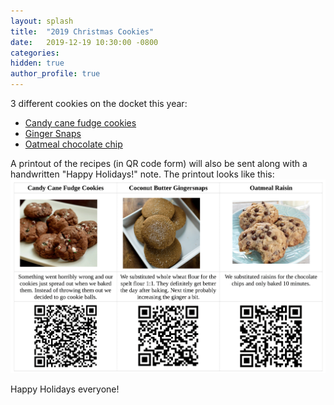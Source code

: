 ```yaml
---
layout: splash
title:  "2019 Christmas Cookies"
date:   2019-12-19 10:30:00 -0800
categories: 
hidden: true
author_profile: true
---
```


3 different cookies on the docket this year:
* [Candy cane fudge cookies](https://tastespace.wordpress.com/2016/12/17/candy-cane-fudge-cookies-superfun-times-vegan-holiday-cookbook-giveaway/)
* [Ginger Snaps](https://thevegan8.com/vegan-coconut-butter-gingersnaps-and-tazo-teas/)
* [Oatmeal chocolate chip](https://itdoesnttastelikechicken.com/vegan-oatmeal-chocolate-chip-cookies/)

A printout of the recipes (in QR code form) will also be sent along with a handwritten "Happy Holidays!" note. The printout looks like this:
![Christmas cookie note](/assets/images/cookie_note.png)

Happy Holidays everyone!